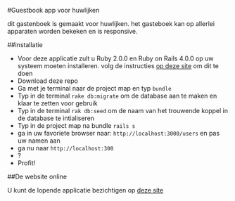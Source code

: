 #Guestbook app voor huwlijken

dit gastenboek is gemaakt voor huwlijken. het gasteboek kan op allerlei apparaten worden bekeken en is responsive.

##installatie

 - Voor deze applicatie zult u Ruby 2.0.0 en Ruby on Rails 4.0.0 op uw systeem moeten installeren. volg de instructies [op deze site][1] om dit te doen
 - Download deze repo
 - Ga met je terminal naar de project map en typ `bundle`
 - Typ in de terminal `rake db:migrate` om de database aan te maken en klaar te zetten voor gebruik
 - Typ in de terminal `rak db:seed` om de naam van het trouwende koppel in de database te intialiseren
 - Typ in de project map na bundle `rails s`
 - ga in uw favoriete browser naar: `http://localhost:3000/users` en pas uw namen aan
 - ga nu naar `http://localhost:300`
 - ?
 - Profit!

##De website online

U kunt de lopende applicatie bezichtigen op [deze site][2]

  [1]: http://railsinstaller.org/en
  [2]: http://still-peak-9135.herokuapp.com/